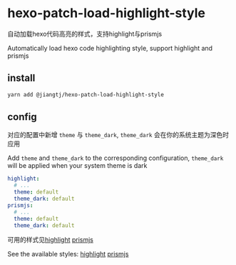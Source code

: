 # hexo-patch-load-highlight-style

自动加载hexo代码高亮的样式，支持highlight与prismjs

Automatically load hexo code highlighting style, support highlight and prismjs

## install

```bash
yarn add @jiangtj/hexo-patch-load-highlight-style
```

## config

对应的配置中新增 `theme` 与 `theme_dark`, `theme_dark` 会在你的系统主题为深色时应用

Add `theme` and `theme_dark` to the corresponding configuration, `theme_dark` will be applied when your system theme is dark

```yml
highlight:
  # ...
  theme: default
  theme_dark: default
prismjs:
  # ...
  theme: default
  theme_dark: default
```

可用的样式见[highlight](https://github.com/highlightjs/highlight.js/tree/master/src/styles) [prismjs](https://github.com/PrismJS/prism/tree/master/themes)

See the available styles: [highlight](https://github.com/highlightjs/highlight.js/tree/master/src/styles) [prismjs](https://github.com/PrismJS/prism/tree/master/themes)
